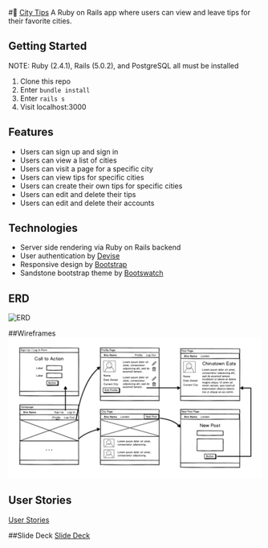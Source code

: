 #🌆 [City Tips](https://city-tips.herokuapp.com/)
A Ruby on Rails app where users can view and leave tips for their favorite cities.

## Getting Started
NOTE: Ruby (2.4.1), Rails (5.0.2), and PostgreSQL all must be installed

1. Clone this repo
2. Enter `bundle install`
3. Enter `rails s`
4. Visit localhost:3000 

## Features
- Users can sign up and sign in
- Users can view a list of cities
- Users can visit a page for a specific city
- Users can view tips for specific cities
- Users can create their own tips for specific cities
- Users can edit and delete their tips
- Users can edit and delete their accounts

## Technologies
- Server side rendering via Ruby on Rails backend
- User authentication by [Devise](https://github.com/plataformatec/devise)
- Responsive design by [Bootstrap](http://getbootstrap.com/)
- Sandstone bootstrap theme by [Bootswatch](http://bootswatch.com/)


## ERD
![ERD](https://i.imgur.com/ZOHBqeK.png)

##Wireframes
![Wireframes](https://raw.githubusercontent.com/ATL-WDI-Exercises/project-vagabond/master/wireframes.png)

## User Stories
[User Stories](https://trello.com/b/vZnsWDle/wdi-project-four-vagabond)

##Slide Deck
[Slide Deck](https://docs.google.com/presentation/d/1MnLJ5WgwtbZ2kbkM8AsXiQ3LUOEBeCzux5ep3OBykjU/edit?usp=sharing)